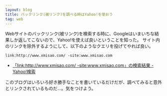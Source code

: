 ```yaml
---
layout: blog
title: バックリンク(被リンク)を調べる時はYahoo!を使おう
tag: web
---
```




Webサイトのバックリンク(被リンク)を検索する時に、Googleはいまいちな結果しか返してこないので、Yahoo!を使えば良いということを知った。
サイト内のリンクを除外するようにして、以下のようなクエリを投げてやれば良い。

~~~~
link:http://www.xmisao.com/ -site:www.xmisao.com
~~~~

- [「link:http://www.xmisao.com/ -site:www.xmisao.com」の検索結果 - Yahoo!検索](http://search.yahoo.co.jp/search?p=link%3Ahttp%3A%2F%2Fwww.xmisao.com%2F+-site%3Awww.xmisao.com&aq=-1&ei=UTF-8&pstart=1&b=1#)

このブログはいろいろ好き勝手なことを書いているだけだが、調べてみると意外とリンクされているものだ…。気をつけよう。
